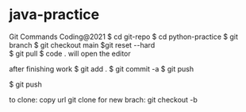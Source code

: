 # java-practice

Git Commands
Coding@2021
$ cd git-repo
$ cd python-practice
$ git branch
$ git checkout main
$git reset --hard  
$ git pull
$ code . will open the editor

after finishing work
$ git add .
$ git commit -a
$ git push

$ git push

to clone:
copy url
git clone <url>
for new brach:
git checkout -b <branch name>
